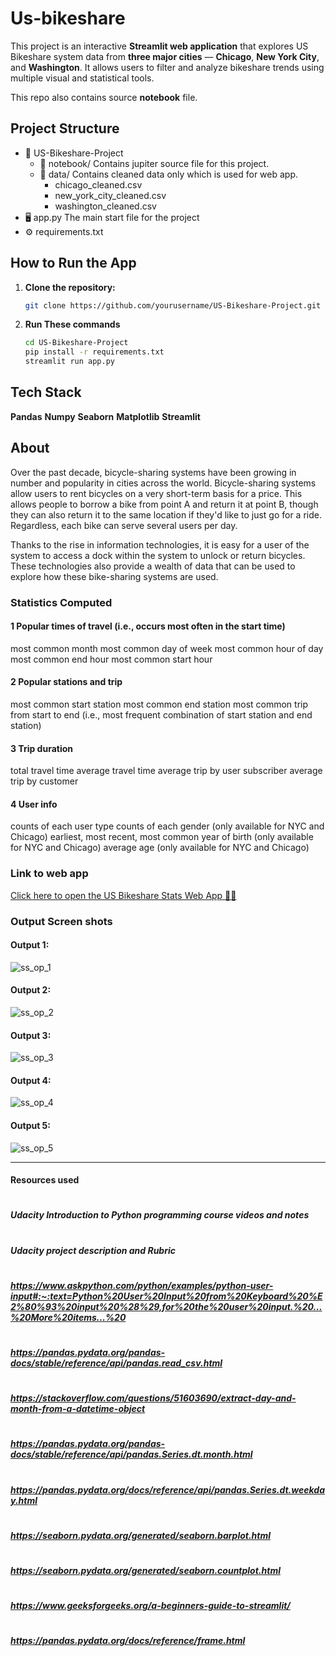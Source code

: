 # Us-bikeshare
This project is an interactive **Streamlit web application** that explores US Bikeshare system data from **three major cities** — **Chicago**, **New York City**, and **Washington**. It allows users to filter and analyze bikeshare trends using multiple visual and statistical tools.

This repo also contains source **notebook** file.

## Project Structure
- 📁 US-Bikeshare-Project
  - 📒 notebook/       Contains jupiter source file for this project.
  - 📁 data/           Contains cleaned data only which is used for web app.
    - chicago_cleaned.csv
    - new_york_city_cleaned.csv
    - washington_cleaned.csv
- 🖥️ app.py            The main start file for the project
- ⚙️ requirements.txt

## How to Run the App

1. **Clone the repository:**
   ```bash
   git clone https://github.com/yourusername/US-Bikeshare-Project.git
2. **Run These commands**
   ```bash
   cd US-Bikeshare-Project
   pip install -r requirements.txt
   streamlit run app.py

## Tech Stack
   **Pandas**
   **Numpy**
   **Seaborn**
   **Matplotlib**
   **Streamlit**

## About
Over the past decade, bicycle-sharing systems have been growing in number and popularity in cities across the world. Bicycle-sharing systems allow users to rent bicycles on a very short-term basis for a price. This allows people to borrow a bike from point A and return it at point B, though they can also return it to the same location if they'd like to just go for a ride. Regardless, each bike can serve several users per day.

Thanks to the rise in information technologies, it is easy for a user of the system to access a dock within the system to unlock or return bicycles. These technologies also provide a wealth of data that can be used to explore how these bike-sharing systems are used.

### Statistics Computed

#### 1 Popular times of travel (i.e., occurs most often in the start time)
most common month
most common day of week
most common hour of day
most common end hour
most common start hour

#### 2 Popular stations and trip
most common start station
most common end station
most common trip from start to end (i.e., most frequent combination of start station and end station)

#### 3 Trip duration
total travel time
average travel time
average trip by user subscriber
average trip by customer

#### 4 User info
counts of each user type
counts of each gender (only available for NYC and Chicago)
earliest, most recent, most common year of birth (only available for NYC and Chicago)
average age (only available for NYC and Chicago)

### Link to web app
[Click here to open the US Bikeshare Stats Web App 🚴‍♂️](https://us-bikeshare-stats-p507.streamlit.app/)

### Output Screen shots

#### Output 1:
![ss_op_1](https://github.com/user-attachments/assets/719766a8-17ff-495b-805a-67edb547d209)
#### Output 2:
![ss_op_2](https://github.com/user-attachments/assets/923e0247-fcbb-4ccf-8775-68727a0a5fca)
#### Output 3:
![ss_op_3](https://github.com/user-attachments/assets/ae68f933-854a-40a1-81bf-0a117b03d9f2)
#### Output 4:
![ss_op_4](https://github.com/user-attachments/assets/b3ac568b-a203-4023-82e6-e931b1d217c4)
#### Output 5:
![ss_op_5](https://github.com/user-attachments/assets/01701d67-898a-4815-bca4-d4e6601797f2)

___________________________________________________________________________________________
####              Resources used 
#
##### Udacity Introduction to Python programming course videos and notes
#
##### Udacity project description and Rubric
#
##### https://www.askpython.com/python/examples/python-user-input#:~:text=Python%20User%20Input%20from%20Keyboard%20%E2%80%93%20input%20%28%29,for%20the%20user%20input.%20...%20More%20items...%20
# 
##### https://pandas.pydata.org/pandas-docs/stable/reference/api/pandas.read_csv.html
# 
##### https://stackoverflow.com/questions/51603690/extract-day-and-month-from-a-datetime-object
#
##### https://pandas.pydata.org/pandas-docs/stable/reference/api/pandas.Series.dt.month.html
#
##### https://pandas.pydata.org/docs/reference/api/pandas.Series.dt.weekday.html
#
##### https://seaborn.pydata.org/generated/seaborn.barplot.html
#
##### https://seaborn.pydata.org/generated/seaborn.countplot.html
#
##### https://www.geeksforgeeks.org/a-beginners-guide-to-streamlit/
#
##### https://pandas.pydata.org/docs/reference/frame.html



   

 


